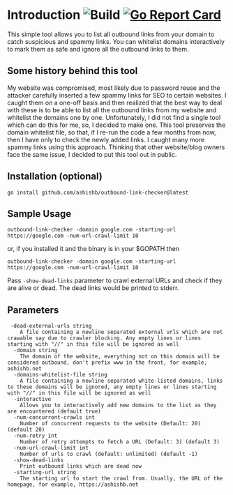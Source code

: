 # Introduction ![Build](https://github.com/ashishb/outbound-link-checker/workflows/Go/badge.svg)</a> [![Go Report Card](https://goreportcard.com/badge/github.com/ashishb/outbound-link-checker)](https://goreportcard.com/report/github.com/ashishb/outbound-link-checker)

This simple tool allows you to list all outbound links from your domain to catch suspicious and spammy links. You can whitelist domains interactively to mark them as safe and ignore all the outbound links to them.

## Some history behind this tool

My website was compromised, most likely due to password reuse and the attacker carefully inserted a few spammy links for SEO to certain websites. I caught them on a one-off basis and then realized that the best way to deal with these is to be able to list all the outbound links from my website and whitelist the domains one by one. Unfortunately, I did not find a single tool which can do this for me, so, I decided to make one. This tool preserves the domain whitelist file, so that, if I re-run the code a few months from now, then I have only to check the newly added links. I caught many more spammy links using this approach. Thinking that other website/blog owners face the same issue, I decided to put this tool out in public.

## Installation (optional)

`go install github.com/ashishb/outbound-link-checker@latest`

## Sample Usage

`outbound-link-checker -domain google.com -starting-url https://google.com -num-url-crawl-limit 10`

or, if you installed it and the binary is in your $GOPATH then

`outbound-link-checker -domain google.com -starting-url https://google.com -num-url-crawl-limit 10`

Pass `-show-dead-links` parameter to crawl external URLs and check if they are alive or dead. The dead links would be printed to stderr.

## Parameters

```
 -dead-external-urls string
    A file containing a newline separated external urls which are not crawable say due to crawler blocking. Any empty lines or lines starting with "//" in this file will be ignored as well
  -domain string
    The domain of the website, everything not on this domain will be considered outbound, don't prefix www in the front, for example, ashishb.net
  -domains-whitelist-file string
    A file containing a newline separated white-listed domains, links to these domains will be ignored, any empty lines or lines starting with "//" in this file will be ignored as well
  -interactive
    Allows you to interactively add new domains to the list as they are encountered (default true)
  -num-concurrent-crawls int
    Number of concurrent requests to the website (Default: 20) (default 20)
  -num-retry int
    Number of retry attempts to fetch a URL (Default: 3) (default 3)
  -num-url-crawl-limit int
    Number of urls to crawl (default: unlimited) (default -1)
  -show-dead-links
    Print outbound links which are dead now
  -starting-url string
    The starting url to start the crawl from. Usually, the URL of the homepage, for example, https://ashishb.net
```
